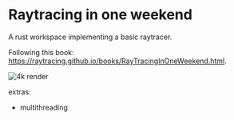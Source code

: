 # Raytracing in one weekend

A rust workspace implementing a basic raytracer. 

Following this book: https://raytracing.github.io/books/RayTracingInOneWeekend.html.

![4k render](/renders/render_4k.png)

extras:
-   multithreading